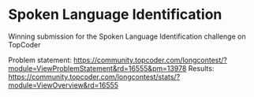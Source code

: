 # Spoken Language Identification

Winning submission for the Spoken Language Identification challenge on TopCoder

Problem statement: https://community.topcoder.com/longcontest/?module=ViewProblemStatement&rd=16555&pm=13978
Results: https://community.topcoder.com/longcontest/stats/?module=ViewOverview&rd=16555
